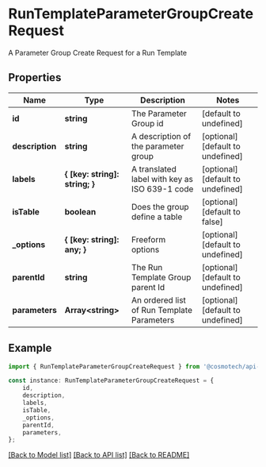 # RunTemplateParameterGroupCreateRequest

A Parameter Group Create Request for a Run Template

## Properties

Name | Type | Description | Notes
------------ | ------------- | ------------- | -------------
**id** | **string** | The Parameter Group id | [default to undefined]
**description** | **string** | A description of the parameter group | [optional] [default to undefined]
**labels** | **{ [key: string]: string; }** | A translated label with key as ISO 639-1 code | [optional] [default to undefined]
**isTable** | **boolean** | Does the group define a table | [optional] [default to false]
**_options** | **{ [key: string]: any; }** | Freeform options | [optional] [default to undefined]
**parentId** | **string** | The Run Template Group parent Id | [optional] [default to undefined]
**parameters** | **Array&lt;string&gt;** | An ordered list of Run Template Parameters | [optional] [default to undefined]

## Example

```typescript
import { RunTemplateParameterGroupCreateRequest } from '@cosmotech/api-ts';

const instance: RunTemplateParameterGroupCreateRequest = {
    id,
    description,
    labels,
    isTable,
    _options,
    parentId,
    parameters,
};
```

[[Back to Model list]](../README.md#documentation-for-models) [[Back to API list]](../README.md#documentation-for-api-endpoints) [[Back to README]](../README.md)
